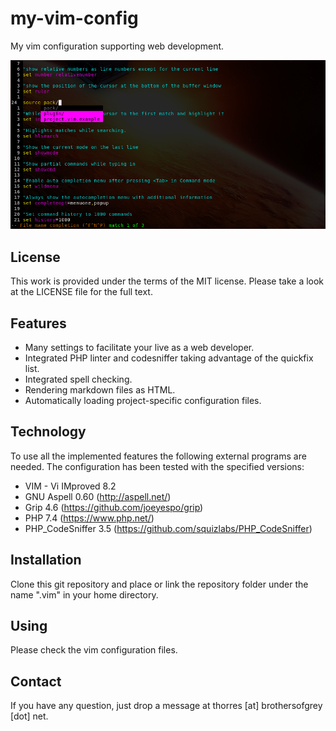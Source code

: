 # my-vim-config
My vim configuration supporting web development.

![screen shot of my vim in action](screenshot.png)

## License

This work is provided under the terms of the MIT license. Please take a look at
the LICENSE file for the full text.

## Features

* Many settings to facilitate your live as a web developer.
* Integrated PHP linter and codesniffer taking advantage of the quickfix list.
* Integrated spell checking.
* Rendering markdown files as HTML.
* Automatically loading project-specific configuration files.

## Technology

To use all the implemented features the following external programs are needed.
The configuration has been tested with the specified versions:

* VIM - Vi IMproved 8.2
* GNU Aspell 0.60 (http://aspell.net/)
* Grip 4.6 (https://github.com/joeyespo/grip)
* PHP 7.4 (https://www.php.net/)
* PHP_CodeSniffer 3.5 (https://github.com/squizlabs/PHP_CodeSniffer)

## Installation

Clone this git repository and place or link the repository folder under the
name ".vim" in your home directory.

## Using
Please check the vim configuration files.

## Contact

If you have any question, just drop a message at
thorres [at] brothersofgrey [dot] net.

